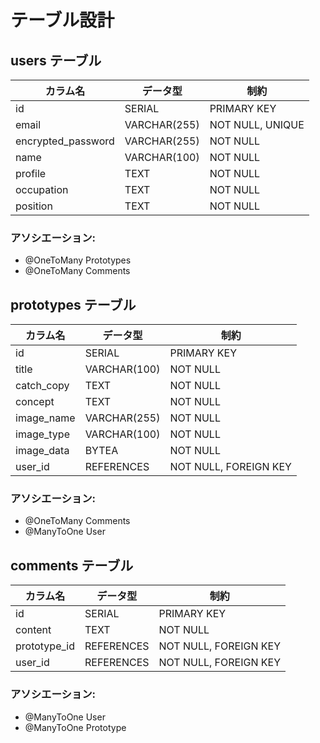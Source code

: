 # テーブル設計

## users テーブル

| カラム名            | データ型       | 制約             |
| ------------------ | ------------ | ---------------- |
| id                 | SERIAL       | PRIMARY KEY      |
| email              | VARCHAR(255) | NOT NULL, UNIQUE |
| encrypted_password | VARCHAR(255) | NOT NULL         |
| name               | VARCHAR(100) | NOT NULL         |
| profile            | TEXT         | NOT NULL         |
| occupation         | TEXT         | NOT NULL         |
| position           | TEXT         | NOT NULL         |

### アソシエーション:

- @OneToMany Prototypes
- @OneToMany Comments

## prototypes テーブル

| カラム名    | データ型       | 制約                  |
| ---------- | ------------ | --------------------- |
| id         | SERIAL       | PRIMARY KEY           |
| title      | VARCHAR(100) | NOT NULL              |
| catch_copy | TEXT         | NOT NULL              |
| concept    | TEXT         | NOT NULL              |
| image_name | VARCHAR(255) | NOT NULL              |
| image_type | VARCHAR(100) | NOT NULL              |
| image_data | BYTEA        | NOT NULL              |
| user_id    | REFERENCES   | NOT NULL, FOREIGN KEY |

### アソシエーション:

- @OneToMany Comments
- @ManyToOne User

## comments テーブル

| カラム名      | データ型     | 制約                  |
| ------------ | ---------- | --------------------- |
| id           | SERIAL     | PRIMARY KEY           |
| content      | TEXT       | NOT NULL              |
| prototype_id | REFERENCES | NOT NULL, FOREIGN KEY |
| user_id      | REFERENCES | NOT NULL, FOREIGN KEY |

### アソシエーション:

- @ManyToOne User
- @ManyToOne Prototype